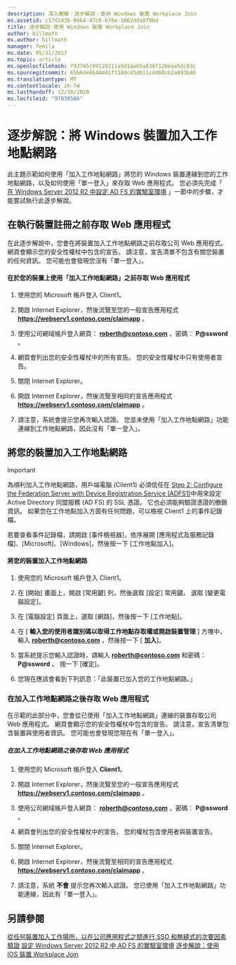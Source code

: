 ```yaml
---
description: 深入瞭解：逐步解說：使用 Windows 裝置 Workplace Join
ms.assetid: c17d143b-86b4-47c0-b76e-1862dda8f0bd
title: 逐步解說-使用 Windows 裝置 Workplace Join
author: billmath
ms.author: billmath
manager: femila
ms.date: 05/31/2017
ms.topic: article
ms.openlocfilehash: f93745c09120311a9d1aa65a838f12beaa5dc03c
ms.sourcegitcommit: 65b6de6b44d41f1180c45db11cdd60cb2a093b46
ms.translationtype: MT
ms.contentlocale: zh-TW
ms.lasthandoff: 12/10/2020
ms.locfileid: "97039586"
---
```

# <a name="walkthrough-workplace-join-with-a-windows-device"></a>逐步解說：將 Windows 裝置加入工作地點網路

此主題示範如何使用「加入工作地點網路」將您的 Windows 裝置連線到您的工作地點網路，以及如何使用「單一登入」來存取 Web 應用程式。 您必須先完成「 [在 Windows Server 2012 R2 中設定 AD FS 的實驗室環境](../deployment/Set-up-the-lab-environment-for-AD-FS-in-Windows-Server-2012-R2.md) 」一節中的步驟，才能嘗試執行此逐步解說。

## <a name="access-the-web-application-before-device-registration"></a>在執行裝置註冊之前存取 Web 應用程式
在此逐步解說中，您會在將裝置加入工作地點網路之前存取公司 Web 應用程式。 網頁會顯示您的安全性權杖中包含的宣告。 請注意，宣告清單不包含有關您裝置的任何資訊。 您可能也會發現您沒有「單一登入」。

#### <a name="to-access-the-web-application-before-you-use-workplace-join-on-your-device"></a>在於您的裝置上使用「加入工作地點網路」之前存取 Web 應用程式

1. 使用您的 Microsoft 帳戶登入 Client1。

2. 開啟 Internet Explorer，然後流覽至您的一般宣告應用程式 **https://webserv1.contoso.com/claimapp** 。

3. 使用公司網域帳戶登入網頁： <strong>roberth@contoso.com</strong> ，密碼： <strong>P@ssword</strong> 。

4. 網頁會列出您的安全性權杖中的所有宣告。 您的安全性權杖中只有使用者宣告。

5. 關閉 Internet Explorer。

6. 開啟 Internet Explorer，然後流覽至相同的宣告應用程式 **https://webserv1.contoso.com/claimapp** 。

7. 請注意，系統會提示您再次輸入認證。 您並未使用「加入工作地點網路」功能連線到工作地點網路，因此沒有「單一登入」。

## <a name="join-your-device-with-workplace-join"></a>將您的裝置加入工作地點網路

> [!IMPORTANT]
> 為順利加入工作地點網路，用戶端電腦 (Client1) 必須信任在 [Step 2: Configure the Federation Server with Device Registration Service (ADFS1)](../deployment/Set-up-the-lab-environment-for-AD-FS-in-Windows-Server-2012-R2.md#BKMK_4)中用來設定 Active Directory 同盟服務 (AD FS) 的 SSL 憑證。 它也必須能夠驗證憑證的撤銷資訊。 如果您在工作地點加入方面有任何問題，可以檢視 Client1 上的事件記錄檔。
>
> 若要查看事件記錄檔，請開啟 [事件檢視器]，依序展開 [應用程式及服務記錄檔]、[Microsoft]、[Windows]，然後按一下 [工作地點加入]。

#### <a name="to-join-your-device-with-workplace-join"></a>將您的裝置加入工作地點網路

1. 使用您的 Microsoft 帳戶登入 Client1。

2. 在 [開始] 畫面上，開啟 [常用鍵] 列，然後選取 [設定] 常用鍵。 選取 [變更電腦設定]。

3. 在 [電腦設定] 頁面上，選取 [網路]，然後按一下 [工作地點]。

4. 在 [ **輸入您的使用者識別碼以取得工作地點存取權或開啟裝置管理** ] 方塊中，輸入 <strong>roberth@contoso.com</strong> ，然後按一下 [ **加入**]。

5. 當系統提示您輸入認證時，請輸入 <strong>roberth@contoso.com</strong> 和密碼： <strong>P@ssword</strong> 。 按一下 [確定]。

6. 您現在應該會看到下列訊息：「此裝置已加入您的工作地點網路。」

### <a name="access-the-web-application-after-joining-the-workplace"></a>在加入工作地點網路之後存取 Web 應用程式
在示範的此部分中，您會從已使用「加入工作地點網路」連線的裝置存取公司 Web 應用程式。 網頁會顯示您的安全性權杖中包含的宣告。 請注意，宣告清單包含裝置與使用者資訊。 您可能也會發現您現在有「單一登入」。

##### <a name="to-access-the-web-application-after-joining-the-workplace"></a>在加入工作地點網路之後存取 Web 應用程式

1. 使用您的 Microsoft 帳戶登入 **Client1**。

2. 開啟 Internet Explorer，然後流覽至您的一般宣告應用程式 **https://webserv1.contoso.com/claimapp** 。

3. 使用公司網域帳戶登入網頁： <strong>roberth@contoso.com</strong> ，密碼： <strong>P@ssword</strong> 。

4. 網頁會列出您的安全性權杖中的宣告。 您的權杖包含使用者與裝置宣告。

5. 關閉 Internet Explorer。

6. 開啟 Internet Explorer，然後流覽至相同的宣告應用程式 **https://webserv1.contoso.com/claimapp** 。

7. 請注意，系統 **不會** 提示您再次輸入認證。 您已使用「加入工作地點網路」功能連線，因此有「單一登入」。

## <a name="see-also"></a>另請參閱
[從任何裝置加入工作場所，以在公司應用程式之間進行 SSO 和無縫式的次要因素驗證](Join-to-Workplace-from-Any-Device-for-SSO-and-Seamless-Second-Factor-Authentication-Across-Company-Applications.md) 
[設定 Windows Server 2012 R2 中 AD FS 的實驗室環境](../deployment/Set-up-the-lab-environment-for-AD-FS-in-Windows-Server-2012-R2.md) 
[逐步解說：使用 IOS 裝置 Workplace Join](Walkthrough--Workplace-Join-with-an-iOS-Device.md)




